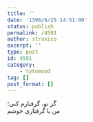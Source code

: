 ```yaml
---
title: ''
date: '1396/6/25 14:51:00'
status: publish
permalink: /4591
author: straxico
excerpt: ''
type: post
id: 4591
category:
    - tytomood
tag: []
post_format: []
---
```

گَر تو، گرفتارم کنی؛  
من با گرفتاری خوشم